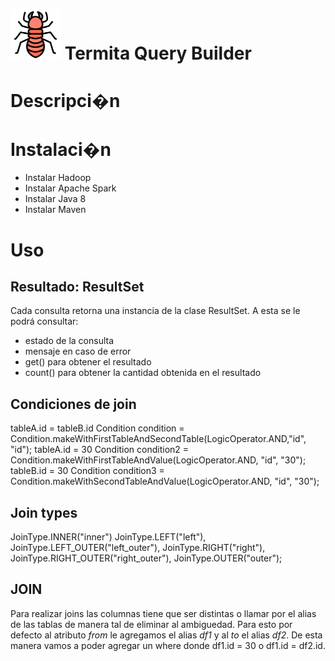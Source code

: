 # <img src="src\main\resources\termita.svg" width="80" height="80"> Termita Query Builder

# Descripci�n

# Instalaci�n
- Instalar Hadoop
- Instalar Apache Spark
- Instalar Java 8
- Instalar Maven

# Uso

## Resultado: ResultSet
Cada consulta retorna una instancia de la clase ResultSet. A esta se le podrá consultar:
* estado de la consulta
* mensaje en caso de error
* get() para obtener el resultado
* count() para obtener la cantidad obtenida en el resultado

## Condiciones de join

tableA.id = tableB.id
Condition condition = Condition.makeWithFirstTableAndSecondTable(LogicOperator.AND,"id", "id");
tableA.id = 30
Condition condition2 = Condition.makeWithFirstTableAndValue(LogicOperator.AND, "id", "30");
tableB.id = 30
Condition condition3 = Condition.makeWithSecondTableAndValue(LogicOperator.AND, "id", "30");

## Join types

JoinType.INNER("inner")
JoinType.LEFT("left"),
JoinType.LEFT_OUTER("left_outer"),
JoinType.RIGHT("right"),
JoinType.RIGHT_OUTER("right_outer"),
JoinType.OUTER("outer");

## JOIN 

Para realizar joins las columnas tiene que ser distintas o llamar por el alias de las tablas de manera tal de eliminar al ambiguedad.
Para esto por defecto al atributo *from* le agregamos el alias *df1* y al *to* el alias *df2*. De esta manera vamos a poder agregar un where donde df1.id = 30
o df1.id = df2.id.